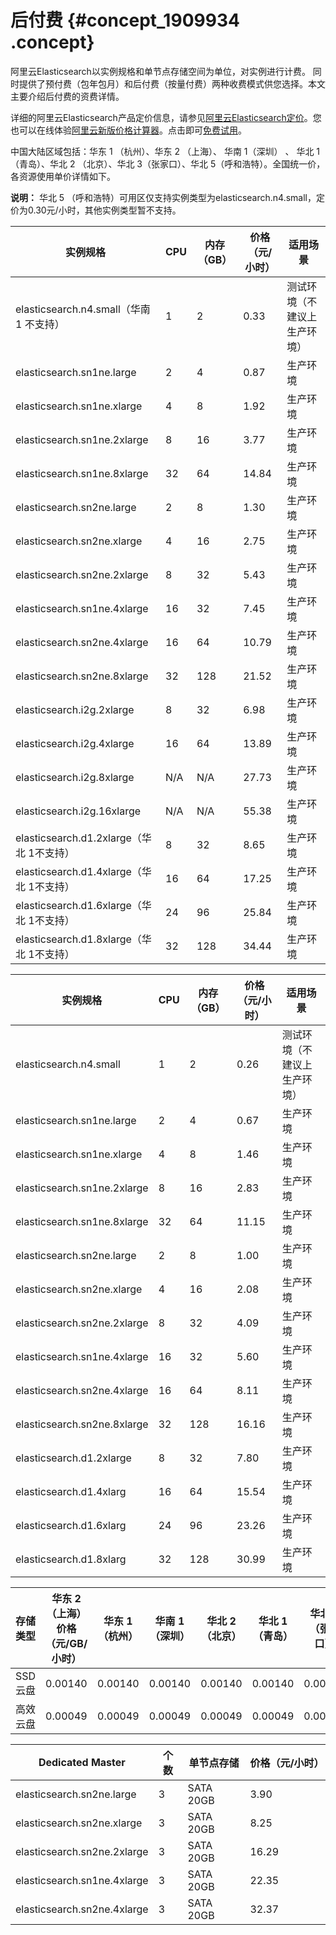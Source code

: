 # 后付费 {#concept_1909934 .concept}

阿里云Elasticsearch以实例规格和单节点存储空间为单位，对实例进行计费。 同时提供了预付费（包年包月）和后付费（按量付费）两种收费模式供您选择。本文主要介绍后付费的资费详情。

详细的阿里云Elasticsearch产品定价信息，请参见[阿里云Elasticsearch定价](https://www.aliyun.com/price/product?spm=a2c0j.9528745.1335467..5a1c5a367kqNzm#/elasticsearch/detail)。您也可以在线体验[阿里云新版价格计算器](https://www.aliyun.com/pricing-calculator?spm=5176.8064714.321464.pricing_version_2.68ac5fb0hlRgNL#/add/1320915/elasticsearch/elasticsearch)。点击即可[免费试用](https://common-buy.aliyun.com/?spm=5176.8064714.1084515.pricedetail1111.10f23EoG3EoGgx&commodityCode=elasticsearchpre&request=%7B%22region%22:%22cn-hangzhou%22,%22es_version%22:%225.5.3_with_X-Pack%22,%22network_type%22:%22VPC%22,%22vs_area%22:%22cn-hangzhou-b%22,%22vpc_id%22:%22vpc-bp170psqmu5is7iml6bq9%22,%22vswitch_id%22:%22vsw-bp1jyxgwodxsb1h9tfbih%22,%22node_spec%22:%22elasticsearch.n4.small%22,%22disk%22:20,%22node_amount%22:2,%22dedicate_master%22:false,%22ord_time%22:%22%5B%5Cn%20%201,%5Cn%20%20%5C%22Month%5C%22,%5Cn%20%20null%5Cn%5D%22%7D)。

中国大陆区域包括：华东 1 （杭州）、华东 2 （上海）、 华南 1（深圳） 、 华北 1（青岛）、华北 2 （北京）、华北 3（张家口）、华北 5（呼和浩特）。全国统一价，各资源使用单价详情如下。

**说明：** 华北 5 （呼和浩特）可用区仅支持实例类型为elasticsearch.n4.small，定价为0.30元/小时，其他实例类型暂不支持。

|实例规格|CPU|内存（GB）|价格（元/小时）|适用场景|
|----|---|------|--------|----|
|elasticsearch.n4.small（华南 1 不支持）|1|2|0.33|测试环境（不建议上生产环境）|
|elasticsearch.sn1ne.large|2|4|0.87|生产环境|
|elasticsearch.sn1ne.xlarge|4|8|1.92|生产环境|
|elasticsearch.sn1ne.2xlarge|8|16|3.77|生产环境|
|elasticsearch.sn1ne.8xlarge|32|64|14.84|生产环境|
|elasticsearch.sn2ne.large|2|8|1.30|生产环境|
|elasticsearch.sn2ne.xlarge|4|16|2.75|生产环境|
|elasticsearch.sn2ne.2xlarge|8|32|5.43|生产环境|
|elasticsearch.sn1ne.4xlarge|16|32|7.45|生产环境|
|elasticsearch.sn2ne.4xlarge|16|64|10.79|生产环境|
|elasticsearch.sn2ne.8xlarge|32|128|21.52|生产环境|
|elasticsearch.i2g.2xlarge|8|32|6.98|生产环境|
|elasticsearch.i2g.4xlarge|16|64|13.89|生产环境|
|elasticsearch.i2g.8xlarge|N/A|N/A|27.73|生产环境|
|elasticsearch.i2g.16xlarge|N/A|N/A|55.38|生产环境|
|elasticsearch.d1.2xlarge（华北 1不支持）|8|32|8.65|生产环境|
|elasticsearch.d1.4xlarge（华北 1不支持）|16|64|17.25|生产环境|
|elasticsearch.d1.6xlarge（华北 1不支持）|24|96|25.84|生产环境|
|elasticsearch.d1.8xlarge（华北 1不支持）|32|128|34.44|生产环境|

|实例规格|CPU|内存（GB）|价格（元/小时）|适用场景|
|----|---|------|--------|----|
|elasticsearch.n4.small|1|2|0.26|测试环境（不建议上生产环境）|
|elasticsearch.sn1ne.large|2|4|0.67|生产环境|
|elasticsearch.sn1ne.xlarge|4|8|1.46|生产环境|
|elasticsearch.sn1ne.2xlarge|8|16|2.83|生产环境|
|elasticsearch.sn1ne.8xlarge|32|64|11.15|生产环境|
|elasticsearch.sn2ne.large|2|8|1.00|生产环境|
|elasticsearch.sn2ne.xlarge|4|16|2.08|生产环境|
|elasticsearch.sn2ne.2xlarge|8|32|4.09|生产环境|
|elasticsearch.sn1ne.4xlarge|16|32|5.60|生产环境|
|elasticsearch.sn2ne.4xlarge|16|64|8.11|生产环境|
|elasticsearch.sn2ne.8xlarge|32|128|16.16|生产环境|
|elasticsearch.d1.2xlarge|8|32|7.80|生产环境|
|elasticsearch.d1.4xlarg|16|64|15.54|生产环境|
|elasticsearch.d1.6xlarg|24|96|23.26|生产环境|
|elasticsearch.d1.8xlarg|32|128|30.99|生产环境|

|存储类型|华东 2（上海）价格（元/GB/小时）|华东 1（杭州）|华南 1（深圳）|华北 2（北京）|华北 1（青岛）|华北 3（张家口）|华北 5（呼和浩特）|
|----|-------------------|--------|--------|--------|--------|---------|----------|
|SSD云盘|0.00140|0.00140|0.00140|0.00140|0.00140|0.00112|0.00126|
|高效云盘|0.00049|0.00049|0.00049|0.00049|0.00049|0.00038|0.00043|

|Dedicated Master|个数|单节点存储|价格（元/小时）|
|----------------|--|-----|--------|
|elasticsearch.sn2ne.large|3|SATA 20GB|3.90|
|elasticsearch.sn2ne.xlarge|3|SATA 20GB|8.25|
|elasticsearch.sn2ne.2xlarge|3|SATA 20GB|16.29|
|elasticsearch.sn1ne.4xlarge|3|SATA 20GB|22.35|
|elasticsearch.sn2ne.4xlarge|3|SATA 20GB|32.37|

